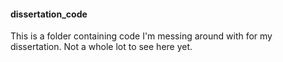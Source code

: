 #### dissertation_code
This is a folder containing code I'm messing around with for my dissertation.  Not a whole lot to see here yet.  
